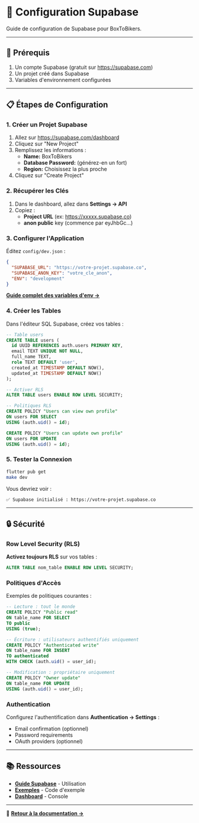 # 🔧 Configuration Supabase

Guide de configuration de Supabase pour BoxToBikers.

---

## 🎯 Prérequis

1. Un compte Supabase (gratuit sur https://supabase.com)
2. Un projet créé dans Supabase
3. Variables d'environnement configurées

---

## 📋 Étapes de Configuration

### 1. Créer un Projet Supabase

1. Allez sur https://supabase.com/dashboard
2. Cliquez sur "New Project"
3. Remplissez les informations :
   - **Name:** BoxToBikers
   - **Database Password:** (générez-en un fort)
   - **Region:** Choisissez la plus proche
4. Cliquez sur "Create Project"

### 2. Récupérer les Clés

1. Dans le dashboard, allez dans **Settings → API**
2. Copiez :
   - **Project URL** (ex: https://xxxxx.supabase.co)
   - **anon public** key (commence par eyJhbGc...)

### 3. Configurer l'Application

Éditez `config/dev.json` :

```json
{
  "SUPABASE_URL": "https://votre-projet.supabase.co",
  "SUPABASE_ANON_KEY": "votre_cle_anon",
  "ENV": "development"
}
```

**[Guide complet des variables d'env →](../../environment/configuration.md)**

### 4. Créer les Tables

Dans l'éditeur SQL Supabase, créez vos tables :

```sql
-- Table users
CREATE TABLE users (
  id UUID REFERENCES auth.users PRIMARY KEY,
  email TEXT UNIQUE NOT NULL,
  full_name TEXT,
  role TEXT DEFAULT 'user',
  created_at TIMESTAMP DEFAULT NOW(),
  updated_at TIMESTAMP DEFAULT NOW()
);

-- Activer RLS
ALTER TABLE users ENABLE ROW LEVEL SECURITY;

-- Politiques RLS
CREATE POLICY "Users can view own profile"
ON users FOR SELECT
USING (auth.uid() = id);

CREATE POLICY "Users can update own profile"
ON users FOR UPDATE
USING (auth.uid() = id);
```

### 5. Tester la Connexion

```bash
flutter pub get
make dev
```

Vous devriez voir :
```
✅ Supabase initialisé : https://votre-projet.supabase.co
```

---

## 🔒 Sécurité

### Row Level Security (RLS)

**Activez toujours RLS** sur vos tables :

```sql
ALTER TABLE nom_table ENABLE ROW LEVEL SECURITY;
```

### Politiques d'Accès

Exemples de politiques courantes :

```sql
-- Lecture : tout le monde
CREATE POLICY "Public read"
ON table_name FOR SELECT
TO public
USING (true);

-- Écriture : utilisateurs authentifiés uniquement
CREATE POLICY "Authenticated write"
ON table_name FOR INSERT
TO authenticated
WITH CHECK (auth.uid() = user_id);

-- Modification : propriétaire uniquement
CREATE POLICY "Owner update"
ON table_name FOR UPDATE
USING (auth.uid() = user_id);
```

### Authentication

Configurez l'authentification dans **Authentication → Settings** :
- Email confirmation (optionnel)
- Password requirements
- OAuth providers (optionnel)

---

## 📚 Ressources

- **[Guide Supabase](README.md)** - Utilisation
- **[Exemples](examples/)** - Code d'exemple
- **[Dashboard](https://supabase.com/dashboard)** - Console

---

📖 **[Retour à la documentation →](../../README.md)**

